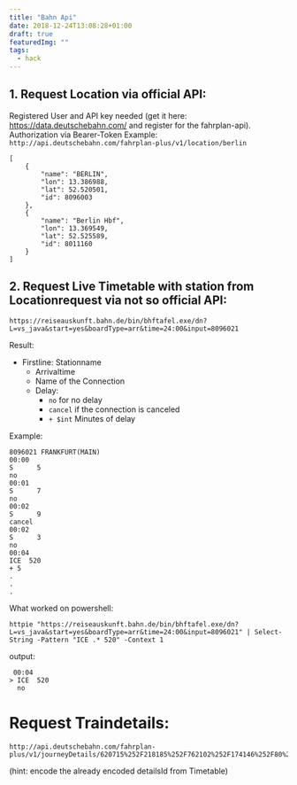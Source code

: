 ```yaml
---
title: "Bahn Api"
date: 2018-12-24T13:08:28+01:00
draft: true
featuredImg: ""
tags: 
  - hack
---
```


## 1. Request Location via official API: 

Registered User and API key needed (get it here: https://data.deutschebahn.com/ and register for the fahrplan-api). Authorization via Bearer-Token
Example: `http://api.deutschebahn.com/fahrplan-plus/v1/location/berlin` 
```json=
[
    {
        "name": "BERLIN",
        "lon": 13.386988,
        "lat": 52.520501,
        "id": 8096003
    },
    {
        "name": "Berlin Hbf",
        "lon": 13.369549,
        "lat": 52.525589,
        "id": 8011160
    }
]
```



## 2. Request Live Timetable with station from Locationrequest via not so official API:

`https://reiseauskunft.bahn.de/bin/bhftafel.exe/dn?L=vs_java&start=yes&boardType=arr&time=24:00&input=8096021`

Result:

- Firstline: Stationname
    - Arrivaltime
    - Name of the Connection
    - Delay:
        - `no` for no delay
        - `cancel` if the connection is canceled
        - `+ $int` Minutes of delay

Example:
``` 
8096021 FRANKFURT(MAIN)
00:00
S      5
no
00:01
S      7
no
00:02
S      9
cancel
00:02
S      3
no
00:04
ICE  520
+ 5
.
.
.
``` 

What worked on powershell:

```shell= 
httpie "https://reiseauskunft.bahn.de/bin/bhftafel.exe/dn?L=vs_java&start=yes&boardType=arr&time=24:00&input=8096021" | Select-String -Pattern "ICE .* 520" -Context 1
```

output: 

```
 00:04
> ICE  520
  no
```

# Request Traindetails: 
```
http://api.deutschebahn.com/fahrplan-plus/v1/journeyDetails/620715%252F218185%252F762102%252F174146%252F80%253Fstation_evaId%253D8000105
```
(hint: encode the already encoded detailsId from Timetable)
